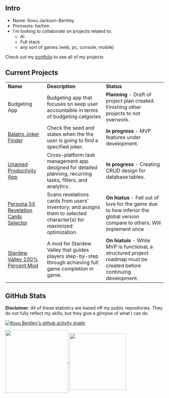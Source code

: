 ## Intro
- Name: Kovu Jackson-Bentley
- Pronouns: he/him
- I'm looking to collaborate on projects related to:
    - AI
    - Full stack
    - any sort of games (web, pc, console, mobile)

Check out my [portfolio](https://blckhawker.github.io/portfolio/) to see all of my projects
## Current Projects

<table>
  <tr>
   <td><strong>Name</strong>
   </td>
   <td><strong>Description</strong>
   </td>
   <td><strong>Status</strong>
   </td>
     </tr>
    <tr>
   <td>Budgeting App
   </td>
   <td>Budgeting app that focuses on keep user accountaible in terms of budgeting catgories
   </td>
   <td><b>Planning</b> - Draft of project plan created. Finishing other projects to not overwork.
   </td>
  </tr>
  </tr>
    <tr>
   <td><a href="https://github.com/BlckHawker/Balatro-Joker-Finder" target="_blank">Balatro Joker Finder</a>
   </td>
   <td>Check the seed and states when the the user is going to find a specified joker.
   </td>
   <td><b>In progress</b> - MVP features under development.
   </td>
  </tr>

  <tr>
    <tr>
   <td><a href="https://github.com/BlckHawker/Productivity-App" target="_blank">Unamed Productivity App</a>
   </td>
   <td>Cross-platform task management app designed for detailed planning, recurring tasks, filters, and analytics.
   </td>
   <td><b>In progress</b> - Creating CRUD design for database tables.
   </td>
  </tr>
    <tr>
   <td><a href="https://github.com/BlckHawker/Revelations" target="_blank">Persona 5X Revelation Cards Selector</a>
   </td>
   <td>Scans revelations cards from users' inventory, and assigns them to selected character(s) for maximized optimization.
   </td>
   <td><b>On hiatus</b> - Fell out of love for the game due to how inferior the global version compare to others. Will implement once 
   </td>
  </tr>
  <tr>
   <td><a href="https://github.com/BlckHawker/Perfectionist-Interactive-Guide" target="_blank">Stardew Valley 100% Percent Mod</a>
   </td>
   <td>A mod for Stardew Valley that guides players step-by-step through achieving full game completion in game.
   </td>
   <td><b>On hiatuis</b> - While MVP is functional, a structured project roadmap  must be created before continuing development.
   </td>
</table>


## GitHub Stats
**Disclaimer**: All of these statistics are based off my public repositories. They do not fully reflect my skills, but they give a glimpse of what I can do.


[![Kovu Bentley's github activity graph](https://github-readme-activity-graph.vercel.app/graph?username=BlckHawker&theme=github-compact&custom_title=Contribution%20Graph&area=true)](https://github.com/ashutosh00710/github-readme-activity-graph)


<a href="https://github.com/anuraghazra/convoychat">
  <img height=200 align="center" src="https://github-readme-stats.vercel.app/api/top-langs/?username=BlckHawker&layout=compact&theme=transparent&size_weight=0.5&count_weight=0.5&langs_count=10" />
</a>
<a href="https://github.com/anuraghazra/github-readme-stats">
  <img height=180 align="center"  src="https://github-readme-stats.vercel.app/api?username=BlckHawker&hide=stars&show_icons=true&theme=transparent&custom_title=GitHub%20Stats" />
</a>
